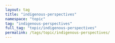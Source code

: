 ```yaml
---
layout: tag
title: "indigenous-perspectives"
namespace: "topic"
tag: "indigenous-perspectives"
full_tag: "topic/indigenous-perspectives"
permalink: /tags/topic/indigenous-perspectives/
---
```


